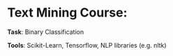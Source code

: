 # Text Mining Course:

**Task**: Binary Classification

**Tools**: Scikit-Learn, Tensorflow, NLP libraries (e.g. nltk)
